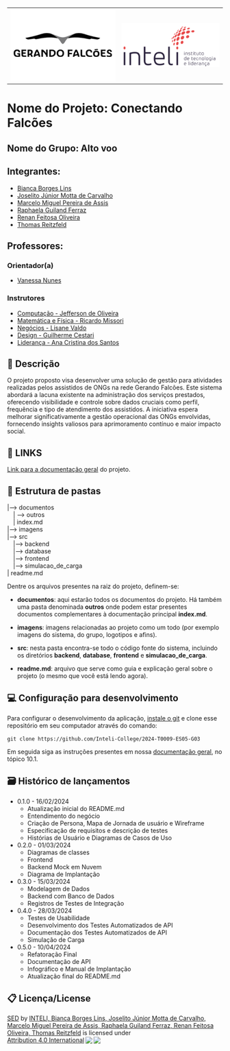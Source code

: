 <Table>
  <tr>
    <td><a href= "https://gerandofalcoes.com//"><img src="/imagens/logo-gerandofalcoes.png" alt="Logo Gerando Falcões" border="0"></td>
    <td>
      <a href= "https://www.inteli.edu.br/"><img src="/imagens/logo-inteli.png" alt="Logo Inteli - Instituto de Tecnologia e Liderança" border="0"></a>
    </td>
  </tr>
</table>

# Nome do Projeto: Conectando Falcões

## Nome do Grupo: Alto voo

## Integrantes:

- <a href="https://www.linkedin.com/in/bianca-borges-969586206/">Bianca Borges Lins</a>
- <a href="https://www.linkedin.com/in/joselitojunior/">Joselito Júnior Motta de Carvalho</a>
- <a href="https://www.linkedin.com/in/marcelomiguelassis/">Marcelo Miguel Pereira de Assis</a>
- <a href="https://www.linkedin.com/in/raphaela-guiland-ferraz/">Raphaela Guiland Ferraz</a>
- <a href="https://www.linkedin.com/in/renan-feitosa-44328524a/">Renan Feitosa Oliveira</a>
- <a href="https://www.linkedin.com/in/thomasreitzfeld/">Thomas Reitzfeld</a>


## Professores:
### Orientador(a) 
- <a href="https://www.linkedin.com/in/vanunes/">Vanessa Nunes</a>
### Instrutores
- <a href="#">Computação - Jefferson de Oliveira</a>
- <a href="https://www.linkedin.com/in/ricardo-jos%C3%A9-missori/">Matemática e Física - Ricardo Missori</a>
- <a href="https://www.linkedin.com/in/lisane-valdo/">Negócios - Lisane Valdo</a>
- <a href="https://www.linkedin.com/in/gui-cestari/">Design - Guilherme Cestari</a> 
- <a href="https://www.linkedin.com/in/anacristinadossantos/">Liderança - Ana Cristina dos Santos</a>

## 📝 Descrição

O projeto proposto visa desenvolver uma solução de gestão para atividades realizadas pelos assistidos de ONGs na rede Gerando Falcões. Este sistema abordará a lacuna existente na administração dos serviços prestados, oferecendo visibilidade e controle sobre dados cruciais como perfil, frequência e tipo de atendimento dos assistidos. A iniciativa espera melhorar significativamente a gestão operacional das ONGs envolvidas, fornecendo insights valiosos para aprimoramento contínuo e maior impacto social.

## 📝 LINKS

<a href="/documentos/index.md">Link para a documentação geral</a> do projeto.

## 📁 Estrutura de pastas

|--> documentos<br>
  &emsp;| --> outros <br>
  &emsp;| index.md<br>
|--> imagens<br>
|--> src<br>
  &emsp;|--> backend<br>
  &emsp;|--> database<br>
  &emsp;|--> frontend<br>
  &emsp;|--> simulacao_de_carga<br>
| readme.md<br>


Dentre os arquivos presentes na raiz do projeto, definem-se:

- <b>documentos</b>: aqui estarão todos os documentos do projeto. Há também uma pasta denominada <b>outros</b> onde podem estar presentes documentos complementares à documentação principal <b>index.md</b>.

- <b>imagens</b>: imagens relacionadas ao projeto como um todo (por exemplo imagens do sistema, do grupo, logotipos e afins).

- <b>src</b>: nesta pasta encontra-se todo o código fonte do sistema, incluindo os diretórios <b>backend</b>, <b>database</b>, <b>frontend</b> e <b>simulacao_de_carga</b>.

- <b>readme.md</b>: arquivo que serve como guia e explicação geral sobre o projeto (o mesmo que você está lendo agora).

## 💻 Configuração para desenvolvimento

Para configurar o desenvolvimento da aplicação, [instale o git](https://git-scm.com/downloads) e clone esse repositório em seu computador através do comando:

```
git clone https://github.com/Inteli-College/2024-T0009-ES05-G03
```
Em seguida siga as instruções presentes em nossa <a href="/documentos/index.md">documentação geral</a>, no tópico 10.1.

## 🗃 Histórico de lançamentos

* 0.1.0 - 16/02/2024
    * Atualização inicial do README.md
    * Entendimento do negócio
    * Criação de Persona, Mapa de Jornada de usuário e Wireframe
    * Especificação de requisitos e descrição de testes
    * Histórias de Usuário e Diagramas de Casos de Uso
* 0.2.0 - 01/03/2024
    * Diagramas de classes
    * Frontend
    * Backend Mock em Nuvem
    * Diagrama de Implantação
* 0.3.0 - 15/03/2024
    * Modelagem de Dados
    * Backend com Banco de Dados
    * Registros de Testes de Integração
* 0.4.0 - 28/03/2024
    * Testes de Usabilidade
    * Desenvolvimento dos Testes Automatizados de API
    * Documentação dos Testes Automatizados de API
    * Simulação de Carga
* 0.5.0 - 10/04/2024
    * Refatoração Final
    * Documentação de API
    * Infográfico e Manual de Implantação
    * Atualização final do README.md

## 📋 Licença/License

<p xmlns:cc="http://creativecommons.org/ns#" xmlns:dct="http://purl.org/dc/terms/"><a property="dct:title" rel="cc:attributionURL" href="https://github.com/Inteli-College/2024-T0009-ES05-G03">SED</a> by <a rel="cc:attributionURL dct:creator" property="cc:attributionName" href="https://github.com/Inteli-College/2024-T0009-ES05-G03">INTELI, Bianca Borges Lins, Joselito Júnior Motta de Carvalho, Marcelo Miguel Pereira de Assis, Raphaela Guiland Ferraz, Renan Feitosa Oliveira, Thomas Reitzfeld</a> is licensed under <a href="http://creativecommons.org/licenses/by/4.0/?ref=chooser-v1" target="_blank" rel="license noopener noreferrer" style="display:inline-block;">Attribution 4.0 International<img style="height:22px!important;margin-left:3px;vertical-align:text-bottom;" src="https://mirrors.creativecommons.org/presskit/icons/cc.svg?ref=chooser-v1"><img style="height:22px!important;margin-left:3px;vertical-align:text-bottom;" src="https://mirrors.creativecommons.org/presskit/icons/by.svg?ref=chooser-v1"></a></p>
